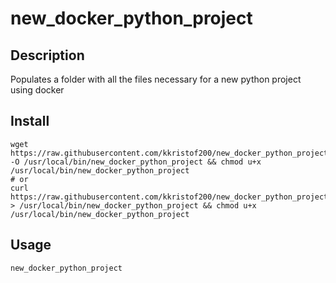 # new_docker_python_project

## Description
Populates a folder with all the files necessary for a new python project using docker

## Install
~~~~shell
wget https://raw.githubusercontent.com/kkristof200/new_docker_python_project/master/new_docker_python_project -O /usr/local/bin/new_docker_python_project && chmod u+x /usr/local/bin/new_docker_python_project
# or
curl https://raw.githubusercontent.com/kkristof200/new_docker_python_project/master/new_docker_python_project > /usr/local/bin/new_docker_python_project && chmod u+x /usr/local/bin/new_docker_python_project
~~~~

## Usage
~~~~shell
new_docker_python_project
~~~~

